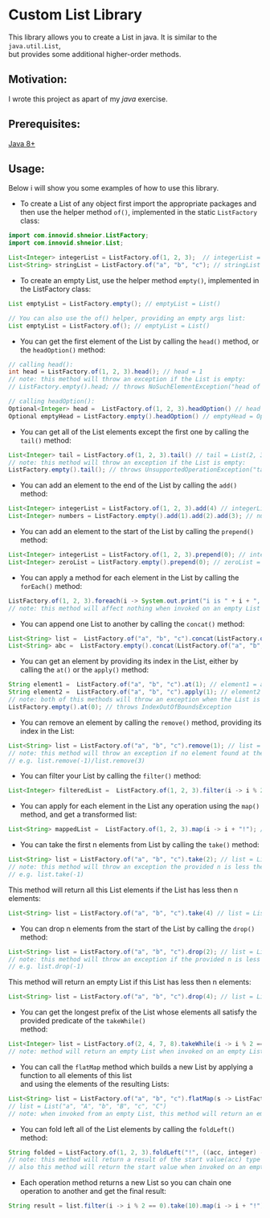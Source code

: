 # Custom List Library

This library allows you to create a List in java. It is similar to the `java.util.List`,  
but provides some additional higher-order methods.  

## Motivation:

I wrote this project as apart of my _java_ exercise.  

## Prerequisites:

[Java 8+](http://www.oracle.com/technetwork/pt/java/javase/downloads/jdk8-downloads-2133151.html)

## Usage: 

Below i will show you some examples of how to use this library.

- To create a List of any object first import the appropriate packages and then use the helper method `of()`, implemented in the static `ListFactory` class:

```java
import com.innovid.shneior.ListFactory;  
import com.innovid.shneior.List;  

List<Integer> integerList = ListFactory.of(1, 2, 3);  // integerList = List(1, 2, 3)
List<String> stringList = ListFactory.of("a", "b", "c"); // stringList = List("a", "b", "c")
```   

- To create an empty List, use the helper method `empty()`, implemented in the ListFactory class:
```java
List emptyList = ListFactory.empty(); // emptyList = List()

// You can also use the of() helper, providing an empty args list:
List emptyList = ListFactory.of(); // emptyList = List()
```

- You can get the first element of the List by calling the `head()` method, or the `headOption()` method: 
```java
// calling head():
int head = ListFactory.of(1, 2, 3).head(); // head = 1
// note: this method will throw an exception if the List is empty:
// ListFactory.empty().head; // throws NoSuchElementException("head of empty list")

// calling headOption():
Optional<Integer> head =  ListFactory.of(1, 2, 3).headOption() // head = Optional[1]
Optional emptyHead = ListFactory.empty().headOption() // emptyHead = Optional.empty
```

- You can get all of the List elements except the first one by calling the `tail()` method:
```java
List<Integer> tail = ListFactory.of(1, 2, 3).tail() // tail = List(2, 3)
// note: this method will throw an exception if the List is empty:
ListFactory.empty().tail(); // throws UnsupportedOperationException("tail of empty list") 
```

- You can add an element to the end of the List by calling the `add()` method:
```java
List<Integer> integerList = ListFactory.of(1, 2, 3).add(4) // integerList = List(1, 2, 3, 4)
List<Integer> numbers = ListFactory.empty().add(1).add(2).add(3); // numbers = List(1, 2, 3) 
```

- You can add an element to the start of the List by calling the `prepend()` method:
```java
List<Integer> integerList = ListFactory.of(1, 2, 3).prepend(0); // integerList = List(0, 1, 2, 3)
List<Integer> zeroList = ListFactory.empty().prepend(0); // zeroList = List(0)
```

- You can apply a method for each element in the List by calling the `forEach()` method:
```java
ListFactory.of(1, 2, 3).foreach(i -> System.out.print("i is " + i + ", ")); // prints: i is 1, i is 2, i is 3,
// note: this method will affect nothing when invoked on an empty List
``` 

- You can append one List to another by calling the `concat()` method:
```java
List<String> list =  ListFactory.of("a", "b", "c").concat(ListFactory.of("d", "e"); // list = List(a, b, c, d, e)
List<String> abc =  ListFactory.empty().concat(ListFactory.of("a", "b", "c"); // abc = List(a, b, c)
```

- You can get an element by providing its index in the List, either by calling the `at()` or the `apply()` method:
```java
String element1 =  ListFactory.of("a", "b", "c").at(1); // element1 = a
String element2 =  ListFactory.of("a", "b", "c").apply(1); // element2 = a
// note: both of this methods will throw an exception when the List is empty:
ListFactory.empty().at(0); // throws IndexOutOfBoundsException
```

- You can remove an element by calling the `remove()` method, providing its index in the List:
```java
List<String> list = ListFactory.of("a", "b", "c").remove(1); // list = List(a, c)
// note: this method will throw an exception if no element found at the provided index, 
// e.g. list.remove(-1)/list.remove(3)
```

- You can filter your List by calling the `filter()` method:
```java
List<Integer> filteredList =  ListFactory.of(1, 2, 3).filter(i -> i % 2 == 0); // filteredList = List(2)
```

- You can apply for each element in the List any operation using the `map()` method, and get a transformed list:
```java
List<String> mappedList =  ListFactory.of(1, 2, 3).map(i -> i + "!"); // mappedList = List(1!, 2!, 3!)
```

- You can take the first n elements from List by calling the `take()` method:
```java
List<String> list = ListFactory.of("a", "b", "c").take(2); // list = List(a, b)
// note: this method will throw an exception the provided n is less then 0,   
// e.g. list.take(-1)
```   
This method will return all this List elements if the List has less then n elements:  
```java
List<String> list = ListFactory.of("a", "b", "c").take(4) // list = List(a, b, c)
```

- You can drop n elements from the start of the List by calling the `drop()` method:
```java
List<String> list = ListFactory.of("a", "b", "c").drop(2); // list = List(c)
// note: this method will throw an exception if the provided n is less then 0,   
// e.g. list.drop(-1)
```
This method will return an empty List if this List has less then n elements: 
```java
List<String> list = ListFactory.of("a", "b", "c").drop(4); // list = List()
```   

- You can get the longest prefix of the List whose elements all satisfy the provided predicate of the `takeWhile()`  
 method: 
```java
List<Integer> list = ListFactory.of(2, 4, 7, 8).takeWhile(i -> i % 2 == 0); // list = List(2, 4)
// note: method will return an empty List when invoked on an empty List
```

- You can call the `flatMap` method which builds a new List by applying a function to all elements of this list  
 and using the elements of the resulting Lists:
 ```java
List<String> list = ListFactory.of("a", "b", "c").flatMap(s -> ListFactory.of(s.toLowerCase(), s.toUpperCase()));  
// list = List("a", "A", "b", "B", "c", "C")  
// note: when invoked from an empty List, this method will return an empty List 
```

- You can fold left all of the List elements by calling the `foldLeft()` method:
```java
String folded = ListFactory.of(1, 2, 3).foldLeft("!", ((acc, integer) -> acc + integer)); // folded = List(!123)  
// note: this method will return a result of the start value(acc) type  
// also this method will return the start value when invoked on an empty List
```

- Each operation method returns a new List so you can chain one operation to another and get the final result:
```java
String result = list.filter(i -> i % 2 == 0).take(10).map(i -> i + "!").toString();
```